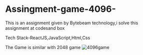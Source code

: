 # Assingment-game-4096-
This is an assignment given by Bytebeam technology,i solve this assignment at codesand box

Tech Stack-ReactJS,JavaScript,Html,Css

The Game is similar with 2048 game
![4096game](https://user-images.githubusercontent.com/97114184/223080800-43cf0c98-258c-4020-857a-520637e9a2c3.png)


